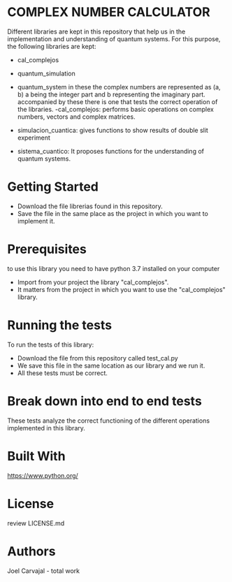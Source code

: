 # COMPLEX NUMBER CALCULATOR
Different libraries are kept in this repository that help us in the implementation and understanding of quantum systems.
For this purpose, the following libraries are kept:
- cal_complejos
- quantum_simulation
- quantum_system
in these the complex numbers are represented as (a, b) a being the integer part and b representing the imaginary part.
accompanied by these there is one that tests the correct operation of the libraries.
-cal_complejos:
performs basic operations on complex numbers, vectors and complex matrices.

- simulacion_cuantica:
gives functions to show results of double slit experiment
- sistema_cuantico:
It proposes functions for the understanding of quantum systems.

# Getting Started
- Download the file librerias found in this repository.
- Save the file in the same place as the project in which you want to implement it.
# Prerequisites
to use this library you need to have python 3.7 installed on your computer
- Import from your project the library "cal_complejos".
- It matters from the project in which you want to use the "cal_complejos" library.
# Running the tests
To run the tests of this library:
- Download the file from this repository called test_cal.py
- We save this file in the same location as our library and we run it.
- All these tests must be correct.
# Break down into end to end tests
These tests analyze the correct functioning of the different operations implemented in this library.
# Built With
https://www.python.org/
# License
review LICENSE.md
# Authors 
Joel Carvajal - total work
